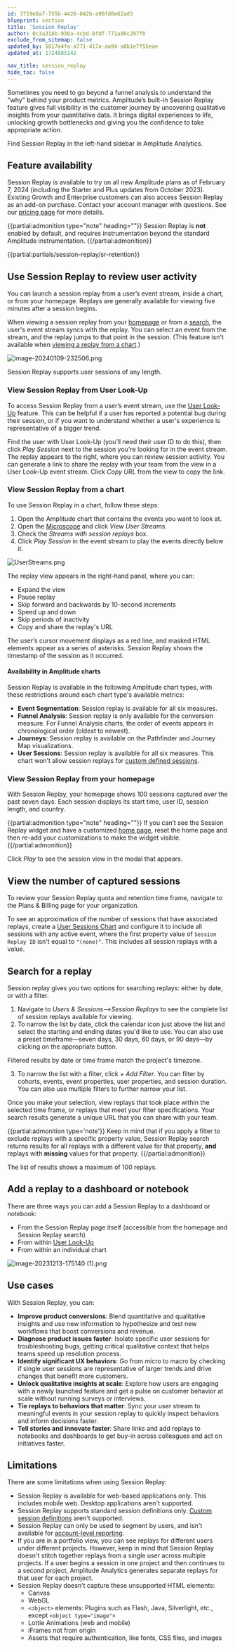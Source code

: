 ```yaml
---
id: 3719e8a7-755b-4426-842b-a90fd0e62ad3
blueprint: section
title: 'Session Replay'
author: 0c3a318b-936a-4cbd-8fdf-771a90c297f0
exclude_from_sitemap: false
updated_by: 5817a4fa-a771-417a-aa94-a0b1e7f55eae
updated_at: 1724885142

nav_title: session_replay
hide_toc: false
---
```

Sometimes you need to go beyond a funnel analysis to understand the "why" behind your product metrics. Amplitude’s built-in Session Replay feature gives full visibility in the customer journey by uncovering qualitative insights from your quantitative data. It brings digital experiences to life, unlocking growth bottlenecks and giving you the confidence to take appropriate action.

Find Session Replay in the left-hand sidebar in Amplitude Analytics.

## Feature availability

Session Replay is available to try on all new Amplitude plans as of February 7, 2024 (including the Starter and Plus updates from October 2023). Existing Growth and Enterprise customers can also access Session Replay as an add-on purchase. Contact your account manager with questions. See our [pricing page](https://amplitude.com/pricing) for more details.

{{partial:admonition type="note" heading=""}}
Session Replay is **not** enabled by default, and requires instrumentation beyond the standard Amplitude instrumentation.
{{/partial:admonition}}

{{partial:partials/session-replay/sr-retention}}

## Use Session Replay to review user activity

You can launch a session replay from a user’s event stream, inside a chart, or from your homepage. Replays are generally available for viewing five minutes after a session begins.

When viewing a session replay from your [homepage](#h_01HFD88N1M03EH9D8VF32QBBYQ) or from a [search](#h_01HK600KD02WEC77KE4HYMKHY6), the user's event stream syncs with the replay. You can select an event from the stream, and the replay jumps to that point in the session. (This feature isn't available when [viewing a replay from a chart](#h_01HFD818NE7FH2D85NS1VTCHYQ).)

![image-20240109-232506.png](/docs/output/img/session-replay/image-20240109-232506-png.png)

Session Replay supports user sessions of any length.

### View Session Replay from User Look-Up

To access Session Replay from a user’s event stream, use the [User Look-Up](/docs/analytics/user-data-lookup) feature. This can be helpful if a user has reported a potential bug during their session, or if you want to understand whether a user's experience is representative of a bigger trend. 

Find the user with User Look-Up (you’ll need their user ID to do this), then click *Play Session* next to the session you're looking for in the event stream. The replay appears to the right, where you can review session activity. You can generate a link to share the replay with your team from the view in a User Look-Up event stream. Click *Copy URL* from the view to copy the link. 

### View Session Replay from a chart

To use Session Replay in a chart, follow these steps:

1. Open the Amplitude chart that contains the events you want to look at.
2. Open the [Microscope](/docs/analytics/microscope) and click *View User Streams*.
3. Check the *Streams with session replays* box.
4. Click *Play Session* in the event stream to play the events directly below it.

![UserStreams.png](/docs/output/img/session-replay/userstreams-png.png)

The replay view appears in the right-hand panel, where you can: 

* Expand the view
* Pause replay
* Skip forward and backwards by 10-second increments
* Speed up and down
* Skip periods of inactivity
* Copy and share the replay's URL

The user’s cursor movement displays as a red line, and masked HTML elements appear as a series of asterisks. Session Replay shows the timestamp of the session as it occurred.

#### Availability in Amplitude charts

Session Replay is available in the following Amplitude chart types, with these restrictions around each chart type's available metrics:

* **Event Segmentation**: Session replay is available for all six measures.
* **Funnel Analysis**: Session replay is only available for the conversion measure. For Funnel Analysis charts, the order of events appears in chronological order (oldest to newest).
* **Journeys**: Session replay is available on the Pathfinder and Journey Map visualizations.
* **User Sessions**: Session replay is available for all six measures. This chart won’t allow session replays for [custom defined sessions](/docs/cdp/sources/instrument-track-sessions).

### View Session Replay from your homepage

With Session Replay, your homepage shows 100 sessions captured over the past seven days. Each session displays its start time, user ID, session length, and country.

{{partial:admonition type="note" heading=""}}
If you can’t see the Session Replay widget and have a customized [home page](/docs/get-started/amplitude-home-page), reset the home page and then re-add your customizations to make the widget visible.
{{/partial:admonition}}

Click *Play* to see the session view in the modal that appears. 

## View the number of captured sessions

To review your Session Replay quota and retention time frame, navigate to the Plans & Billing page for your organization.

To see an approximation of the number of sessions that have associated replays, create a [User Sessions Chart](/docs/analytics/charts/user-sessions/user-sessions-track-engagement-frequency) and configure it to include all sessions with any active event, where the first property value of `Session Replay ID` isn't equal to `"(none)"`. This includes all session replays with a value.

## Search for a replay

Session replay gives you two options for searching replays: either by date, or with a filter.

1. Navigate to *Users & Sessions—>Session Replays* to see the complete list of session replays available for viewing.
2. To narrow the list by date, click the calendar icon just above the list and select the starting and ending dates you'd like to use. You can also use a preset timeframe—seven days, 30 days, 60 days, or 90 days—by clicking on the appropriate button.

Filtered results by date or time frame match the project's timezone.

3. To narrow the list with a filter, click *+ Add Filter*. You can filter by cohorts, events, event properties, user properties, and session duration. You can also use multiple filters to further narrow your list.

Once you make your selection, view replays that took place within the selected time frame, or replays that meet your filter specifications. Your search results generate a unique URL that you can share with your team.

{{partial:admonition type='note'}}
Keep in mind that if you apply a filter to exclude replays with a specific property value, Session Replay search returns results for all replays with a different value for that property, **and** replays with **missing** values for that property.
{{/partial:admonition}}

The list of results shows a maximum of 100 replays. 

## Add a replay to a dashboard or notebook

There are three ways you can add a Session Replay to a dashboard or notebook:

* From the Session Replay page itself (accessible from the homepage and Session Replay search)
* From within [User Look-Up](/docs/analytics/user-data-lookup)
* From within an individual chart

![image-20231213-175140 (1).png](/docs/output/img/session-replay/image-20231213-175140-1-png.png)

## Use cases

With Session Replay, you can:

* **Improve product conversions**: Blend quantitative and qualitative insights and use new information to hypothesize and test new workflows that boost conversions and revenue.
* **Diagnose product issues faster**: Isolate specific user sessions for troubleshooting bugs, getting critical qualitative context that helps teams speed up resolution process.
* **Identify significant UX behaviors**: Go from micro to macro by checking if single user sessions are representative of larger trends and drive changes that benefit more customers.
* **Unlock qualitative insights at scale**: Explore how users are engaging with a newly launched feature and get a pulse on customer behavior at scale without running surveys or interviews.
* **Tie replays to behaviors that matter**: Sync your user stream to meaningful events in your session replay to quickly inspect behaviors and inform decisions faster.
* **Tell stories and innovate faster**: Share links and add replays to notebooks and dashboards to get buy-in across colleagues and act on initiatives faster.

## Limitations

There are some limitations when using Session Replay:

* Session Replay is available for web-based applications only. This includes mobile web. Desktop applications aren't supported.
* Session Replay supports standard session definitions only. [Custom session definitions](/docs/cdp/sources/instrument-track-sessions) aren't supported.
* Session Replay can only be used to segment by users, and isn't available for [account-level reporting](/docs/analytics/account-level-reporting).
* If you are in a portfolio view, you can see replays for different users under different projects. However, keep in mind that Session Replay doesn't stitch together replays from a single user across multiple projects. If a user begins a session in one project and then continues to a second project, Amplitude Analytics generates separate replays for that user for each project.
* Session Replay doesn't capture these unsupported HTML elements:
	* Canvas
	* WebGL
	* `<object>` elements: Plugins such as Flash, Java, Silverlight, etc., except `<object type="image">`
	* Lottie Animations (web and mobile)
	* iFrames not from origin
	* Assets that require authentication, like fonts, CSS files, and images